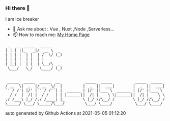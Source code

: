 ### Hi there 👋

I am ice breaker

- 💬 Ask me about : Vue , Nuxt ,Node ,Serverless...
- 📫 How to reach me: [My Home Page](https://icebreaker.top/)

```
 _   _  _____  _____     
| | | ||_   _|/  __ \  _ 
| | | |  | |  | /  \/ (_)
| | | |  | |  | |        
| |_| |  | |  | \__/\  _ 
 \___/   \_/   \____/ (_)
                         
                         
 _____  _____  _____  __           _____  _____          _____  _____ 
/ __  \|  _  |/ __  \/  |         |  _  ||  ___|        |  _  ||  ___|
`' / /'| |/' |`' / /'`| |  ______ | |/' ||___ \  ______ | |/' ||___ \ 
  / /  |  /| |  / /   | | |______||  /| |    \ \|______||  /| |    \ \
./ /___\ |_/ /./ /____| |_        \ |_/ //\__/ /        \ |_/ //\__/ /
\_____/ \___/ \_____/\___/         \___/ \____/          \___/ \____/
```

auto generated by Github Actions at 2021-05-05 01:12:20
